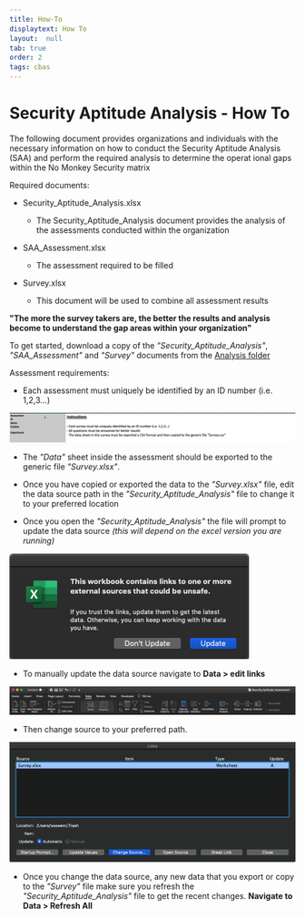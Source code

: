 ```yaml
---
title: How-To
displaytext: How To
layout:  null
tab: true
order: 2
tags: cbas
---
```


# Security Aptitude Analysis - How To

The following document provides organizations and individuals with the necessary information on how to conduct the Security Aptitude Analysis (SAA) and perform the required analysis to determine the operat ional gaps within the No Monkey Security matrix

Required documents:
- Security_Aptitude_Analysis.xlsx
  - The Security_Aptitude_Analysis document provides the analysis of the assessments conducted within the organization

- SAA_Assessment.xlsx
  - The assessment required to be filled

- Survey.xlsx
  - This document will be used to combine all assessment results

**"The more the survey takers are, the better the results and analysis become to understand the gap areas within your organization"**

To get started, download a copy of the _"Security_Aptitude_Analysis"_, _"SAA_Assessment"_ and _"Survey"_ documents from the [Analysis folder](https://github.com/NO-MONKEY/CBAS/tree/master/Analysis)

Assessment requirements:
- Each assessment must uniquely be identified by an ID number (i.e. 1,2,3...)

![](assets/images/example3.png)

- The _"Data"_ sheet inside the assessment should be exported
to the generic file _"Survey.xlsx"_.

- Once you have copied or exported the data to the _"Survey.xlsx"_ file, edit the data source path in the _"Security_Aptitude_Analysis"_ file to change it to your preferred location

- Once you open the _"Security_Aptitude_Analysis"_ the file will prompt to update the data source _(this will depend on the excel version you are running)_

![](assets/images/ss01.png)

- To manually update the data source navigate to **Data > edit links**

![](assets/images/ss03.png)

- Then change source to your preferred path.

![](assets/images/ss04.png)

- Once you change the data source, any new data that you export or copy to the _"Survey"_ file make sure you refresh the _"Security_Aptitude_Analysis"_ file to get the recent changes. **Navigate to Data > Refresh All**
